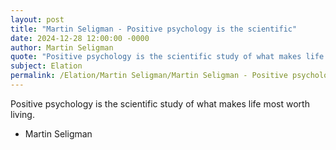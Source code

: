 ```yaml
---
layout: post
title: "Martin Seligman - Positive psychology is the scientific"
date: 2024-12-28 12:00:00 -0000
author: Martin Seligman
quote: "Positive psychology is the scientific study of what makes life most worth living."
subject: Elation
permalink: /Elation/Martin Seligman/Martin Seligman - Positive psychology is the scientific
---
```


Positive psychology is the scientific study of what makes life most worth living.

- Martin Seligman
